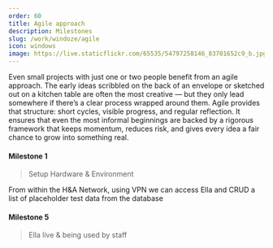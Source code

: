 ```yaml
---
order: 60
title: Agile approach
description: Milestones
slug: /work/windoze/agile
icon: windows
image: https://live.staticflickr.com/65535/54797258146_83701652c9_b.jpg
---
```


Even small projects with just one or two people benefit from an agile approach. The early ideas scribbled on the back of an envelope or sketched out on a kitchen table are often the most creative — but they only lead somewhere if there’s a clear process wrapped around them. Agile provides that structure: short cycles, visible progress, and regular reflection. It ensures that even the most informal beginnings are backed by a rigorous framework that keeps momentum, reduces risk, and gives every idea a fair chance to grow into something real.

#### Milestone 1

> Setup Hardware & Environment

From within the H&A Network, using VPN we can access Ella and CRUD a list of placeholder test data from the database

#### Milestone 5

> Ella live & being used by staff

